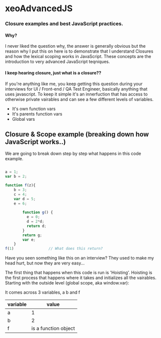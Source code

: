 # xeoAdvancedJS
### Closure examples and best JavaScript practices.

#### Why?
I never liked the question why, the answer is generally obvious but the reason why I put this on here is to demonstrate that I understand Closures and how the lexical scoping works in JavaScript. These concepts are the introduction to very advanced JavaScript teqniques.

#### I keep hearing closure, just what is a closure??
If you're anything like me, you keep getting this question during your interviews for UI / Front-end / QA Test Engineer, basically anything that uses javascript. To keep it simple it's an innerfuction that has access to otherwise private vairables and can see a few different levels of variables. 
* It's own function vars
* It's parents function vars
* Global vars


## Closure & Scope example (breaking down how JavaScript works..)

We are going to break down step by step what happens in this code example.

```javascript

a = 1;
var b = 2;

function f(z){
    b = 3;
    c = 4;
    var d = 5;
    e = 6;
        
        function g() {
          e = 0;
          d = 2*d;
          return d;
        }
        return g;
        var e;
    }
f(1)                // What does this return?
```
Have you seen something like this on an interview? They used to make my head hurt, but now they are very easy...

The first thing that happens when this code is run is 'Hoisting'. Hoisting is the first process that happens where it takes and initializes all the vairables. Starting with the outside level (global scope, aka window.var):

It comes across 3 variables, a b and f

variable | value
------------ | -------------
a | 1
b | 2
f | is a function object
